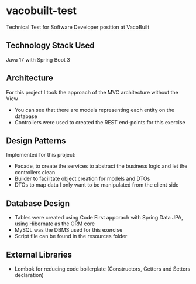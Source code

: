 # vacobuilt-test
Technical Test for Software Developer position at VacoBuilt

## Technology Stack Used
Java 17 with Spring Boot 3

## Architecture
For this project I took the approach of the MVC architecture without the View
* You can see that there are models representing each entity on the database
* Controllers were used to created the REST end-points for this exercise

## Design Patterns
Implemented for this project:
* Facade, to create the services to abstract the business logic and let the controllers clean
* Builder to facilitate object creation for models and DTOs
* DTOs to map data I only want to be manipulated from the client side

## Database Design
* Tables were created using Code First apporach with Spring Data JPA, using Hibernate as the ORM core
* MySQL was the DBMS used for this exercise
* Script file can be found in the resources folder

## External Libraries
* Lombok for reducing code boilerplate (Constructors, Getters and Setters declaration)
